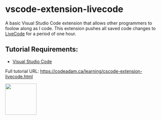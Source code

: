 # vscode-extension-livecode

A basic Visual Studio Code extension that allows other programmers to foolow along as I code. This extension pushes all saved code changes to [LiveCode](http://livecode.codeadam.ca/) for a period of one hour.

## Tutorial Requirements:

* [Visual Studio Code](https://code.visualstudio.com/)

Full tutorial URL: https://codeadam.ca/learning/cscode-extension-livecode.html

<a href="https://codeadam.ca">
<img src="https://codeadam.ca/images/code-block.png" width="100">
</a>
